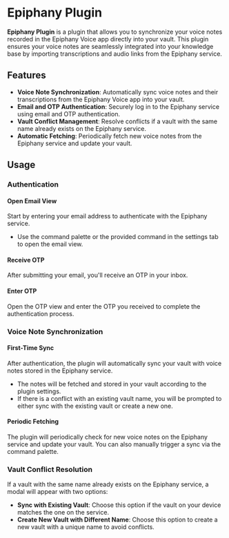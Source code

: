 # Epiphany Plugin

**Epiphany Plugin** is a plugin that allows you to synchronize your voice notes recorded in the Epiphany Voice app directly into your vault. This plugin ensures your voice notes are seamlessly integrated into your knowledge base by importing transcriptions and audio links from the Epiphany service.

## Features

- **Voice Note Synchronization**: Automatically sync voice notes and their transcriptions from the Epiphany Voice app into your vault.
- **Email and OTP Authentication**: Securely log in to the Epiphany service using email and OTP authentication.
- **Vault Conflict Management**: Resolve conflicts if a vault with the same name already exists on the Epiphany service.
- **Automatic Fetching**: Periodically fetch new voice notes from the Epiphany service and update your vault.

## Usage

### Authentication

#### Open Email View
Start by entering your email address to authenticate with the Epiphany service.

- Use the command palette or the provided command in the settings tab to open the email view.

#### Receive OTP
After submitting your email, you'll receive an OTP in your inbox.

#### Enter OTP
Open the OTP view and enter the OTP you received to complete the authentication process.

### Voice Note Synchronization

#### First-Time Sync
After authentication, the plugin will automatically sync your vault with voice notes stored in the Epiphany service.

- The notes will be fetched and stored in your vault according to the plugin settings.
- If there is a conflict with an existing vault name, you will be prompted to either sync with the existing vault or create a new one.

#### Periodic Fetching
The plugin will periodically check for new voice notes on the Epiphany service and update your vault. You can also manually trigger a sync via the command palette.

### Vault Conflict Resolution

If a vault with the same name already exists on the Epiphany service, a modal will appear with two options:

- **Sync with Existing Vault**: Choose this option if the vault on your device matches the one on the service.
- **Create New Vault with Different Name**: Choose this option to create a new vault with a unique name to avoid conflicts.
